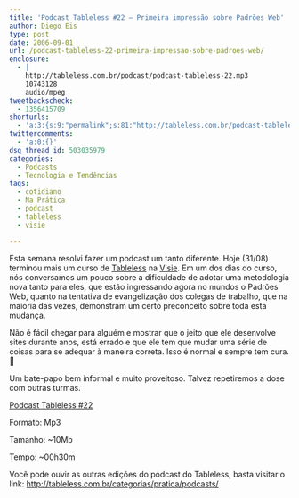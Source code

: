 ```yaml
---
title: 'Podcast Tableless #22 – Primeira impressão sobre Padrões Web'
author: Diego Eis
type: post
date: 2006-09-01
url: /podcast-tableless-22-primeira-impressao-sobre-padroes-web/
enclosure:
  - |
    http://tableless.com.br/podcast/podcast-tableless-22.mp3
    10743128
    audio/mpeg
tweetbackscheck:
  - 1356415709
shorturls:
  - 'a:3:{s:9:"permalink";s:81:"http://tableless.com.br/podcast-tableless-22-primeira-impressao-sobre-padroes-web";s:7:"tinyurl";s:26:"http://tinyurl.com/3k9vsc6";s:4:"isgd";s:19:"http://is.gd/nxeKaw";}'
twittercomments:
  - 'a:0:{}'
dsq_thread_id: 503035979
categories:
  - Podcasts
  - Tecnologia e Tendências
tags:
  - cotidiano
  - Na Prática
  - podcast
  - tableless
  - visie

---
```

Esta semana resolvi fazer um podcast um tanto diferente. Hoje (31/08) terminou mais um curso de [Tableless][1] na [Visie][2]. Em um dos dias do curso, nós conversamos um pouco sobre a dificuldade de adotar uma metodologia nova tanto para eles, que estão ingressando agora no mundos o Padrões Web, quanto na tentativa de evangelização dos colegas de trabalho, que na maioria das vezes, demonstram um certo preconceito sobre toda esta mudança.
  
Não é fácil chegar para alguém e mostrar que o jeito que ele desenvolve sites durante anos, está errado e que ele tem que mudar uma série de coisas para se adequar à maneira correta. Isso é normal e sempre tem cura. 🙂

Um bate-papo bem informal e muito proveitoso. Talvez repetiremos a dose com outras turmas.

[Podcast Tableless #22][3]
  
Formato: Mp3
  
Tamanho: ~10Mb
  
Tempo: ~00h30m

Você pode ouvir as outras edições do podcast do Tableless, basta visitar o link: <http://tableless.com.br/categorias/pratica/podcasts/>

 [1]: http://visie.com.br/cursos/
 [2]: http://visie.com.br/
 [3]: http://tableless.com.br/podcast/podcast-tableless-22.mp3